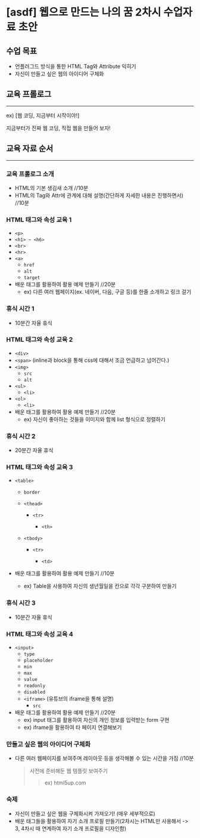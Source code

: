 # [asdf] 웹으로 만드는 나의 꿈 2차시 수업자료 초안

## 수업 목표
- 언플러그드 방식을 통한 HTML Tag와 Attribute 익히기
- 자신이 만들고 싶은 웹의 아이디어 구체화

## 교육 프롤로그
------------------

ex) 
[웹 코딩, 지금부터 시작이야!]

지금부터가 진짜 웹 코딩, 직접 웹을 만들어 보자!


## 교육 자료 순서
------------------

### 교육 프롤로그 소개

- HTML의 기본 생김새 소개   //10분
- HTML의 Tag와 Attr에 관계에 대해 설명(간단하게 자세한 내용은 진행하면서)   //10분

### HTML 태그와 속성 교육 1

* `<p>` 
* `<h1> ~ <h6>`
* `<br>`
* `<hr>`
* `<a>`
  * `href`
  * `alt`
  * `target`
* 배운 태그를 활용하여 활용 예제 만들기   //20분
  * ex) 다른 여러 웹페이지(ex. 네이버, 다음, 구글 등)를 한줄 소개하고 링크 걸기



### 휴식 시간 1

* 10분간 자율 휴식



### HTML 태그와 속성 교육 2

* `<div>`
* `<span>` (inline과 block을 통해 css에 대해서 조금 언급하고 넘어간다.)
* `<img>`
  * `src`
  * `alt`
* `<ul>`
  * `<li>`
* `<ol>`
  * `<li>`
* 배운 태그를 활용하여 활용 예제 만들기   //20분
  * ex) 자신이 좋아하는 것들을 이미지와 함께 list 형식으로 정렬하기



### 휴식 시간 2

* 20분간 자율 휴식



### HTML 태그와 속성 교육 3


* `<table>`

  * `border`
  * `<thead>`

    * `<tr>`

      * `<th>`
  * `<tbody>`

    * `<tr>`

      * `<td>`
* 배운 태그를 활용하여 활용 예제 만들기   //10분

  * ex) Table을 사용하여 자신의 생년월일을 칸으로 각각 구분하여 만들기



### 휴식 시간 3

* 10분간 자율 휴식



### HTML 태그와 속성 교육 4

* `<input>`
  - `type`
  - `placeholder`
  - `min`
  - `max`
  - `value`
  - `readonly`
  - `disabled`
  * `<iframe>` (유튜브의 iframe을 통해 설명)
    - `src`
* 배운 태그를 활용하여 활용 예제 만들기   //20분
  * ex) input 태그를 활용하여 자신의 개인 정보를 입력받는 form 구현
  * ex) iframe을 활용하여 타 페이지 연결해보기

### 만들고 싶은 웹의 아이디어 구체화

-  다른 여러 웹페이지를 보여주며 레이아웃 등을 생각해볼 수 있는 시간을 가짐   //10분
    > 사전에 준비해둔 웹 템플릿 보여주기
    >
    > > ex) html5up.com

### 숙제

* 자신이 만들고 싶은 웹을 구체화시켜 가져오기! (매우 세부적으로)
* 배운 태그들을 활용하여 자기 소개 프로필 만들기(2차시는 HTML만 사용해서 -> 3, 4차시 때 연계하여 자기 소개 프로필을 디자인함)

